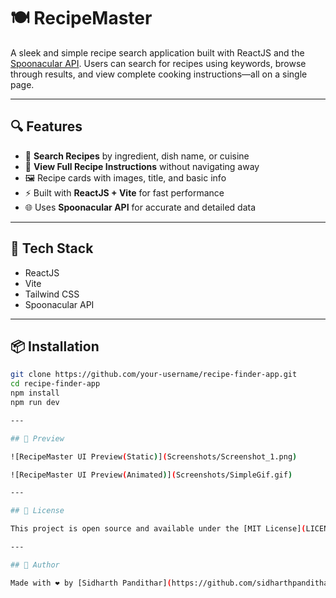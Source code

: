 # 🍽️ RecipeMaster 

A sleek and simple recipe search application built with ReactJS and the [Spoonacular API](https://spoonacular.com/food-api). Users can search for recipes using keywords, browse through results, and view complete cooking instructions—all on a single page.

---

## 🔍 Features

- 🔎 **Search Recipes** by ingredient, dish name, or cuisine  
- 📄 **View Full Recipe Instructions** without navigating away  
- 🖼️ Recipe cards with images, title, and basic info  
- ⚡ Built with **ReactJS + Vite** for fast performance  
- 🌐 Uses **Spoonacular API** for accurate and detailed data  

---

## 🚀 Tech Stack

- ReactJS  
- Vite  
- Tailwind CSS 
- Spoonacular API  

---

## 📦 Installation

```bash
git clone https://github.com/your-username/recipe-finder-app.git
cd recipe-finder-app
npm install
npm run dev

---

## 📸 Preview

![RecipeMaster UI Preview(Static)](Screenshots/Screenshot_1.png)

![RecipeMaster UI Preview(Animated)](Screenshots/SimpleGif.gif)

---

## 📄 License

This project is open source and available under the [MIT License](LICENSE).

---

## 👋 Author

Made with ❤️ by [Sidharth Pandithar](https://github.com/sidharthpandithar)
